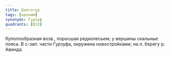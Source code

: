 ```yaml
---
title: Балготур
tags: [ороним]
synonyms: Гурзуф
quadrants: [В13]
---
```


Куполообразная возв., поросшая редколесьем; у вершины скальные пояса. В с-зап.
части Гурзуфа, окружена новостройками; на л. берегу р. Авинда.
